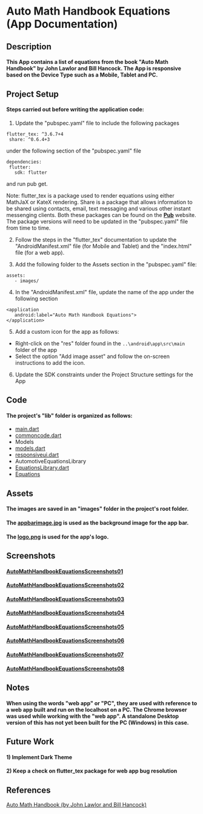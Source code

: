 # Auto Math Handbook Equations (App Documentation)

## Description
#### This App contains a list of equations from the book "Auto Math Handbook" by John Lawlor and Bill Hancock. The App is responsive based on the Device Type such as a Mobile, Tablet and PC. 

## Project Setup
#### Steps carried out before writing the application code:

1. Update the "pubspec.yaml" file to include the following packages
 ```
 flutter_tex: ^3.6.7+4
  share: ^0.6.4+3
 ```
under the following section of the "pubspec.yaml" file
 ```
 dependencies:
  flutter:
    sdk: flutter
 ```
 and run pub get.

 Note: flutter_tex is a package used to render equations using either MathJaX or KateX rendering. Share is a package that allows information to be shared using contacts, email, text messaging and various other instant messenging clients. Both these packages can be found on the [**Pub**](https://pub.dev/) website. The package versions will need to be updated in the "pubspec.yaml" file from time to time.

2. Follow the steps in the "flutter_tex" documentation to update the "AndroidManifest.xml" file (for Mobile and Tablet) and the "index.html" file (for a web app).

3. Add the following folder to the Assets section in the "pubspec.yaml" file:
 ```
 assets:
    - images/
 ```

4. In the "AndroidManifest.xml" file, update the name of the app under the following section
 ```
 <application
	android:label="Auto Math Handbook Equations">
 </application>
 ```

5. Add a custom icon for the app as follows:
 * Right-click on the "res" folder found in the ```..\android\app\src\main``` folder of the app
 * Select the option "Add image asset" and follow the on-screen instructions to add the icon.

6. Update the SDK constraints under the Project Structure settings for the App

## Code
#### The project's "lib" folder is organized as follows:

* [main.dart](Documentation/main.md) 
* [commoncode.dart](Documentation/commoncode.md) 
* Models
 * [models.dart](Documentation/models/models.md)
 * [responsiveui.dart](Documentation/models/responsiveui.md)
* AutomotiveEquationsLibrary 
 * [EquationsLibrary.dart](Documentation/EquationsLibrary/EquationsLibrary.md)
 * [Equations](Documentation/EquationsLibrary/equations.md)

## Assets
#### The images are saved in an "images" folder in the project's root folder.
#### The [appbarimage.jpg](Documentation/images/appbarimage.jpg) is used as the background image for the app bar.
#### The [logo.png](Documentation/images/logo.png) is used for the app's logo.

## Screenshots
#### [AutoMathHandbookEquationsScreenshots01](Documentation/Screenshots/AutoMathHandbookEquationsScreenshots01.png)
#### [AutoMathHandbookEquationsScreenshots02](Documentation/Screenshots/AutoMathHandbookEquationsScreenshots02.png)
#### [AutoMathHandbookEquationsScreenshots03](Documentation/Screenshots/AutoMathHandbookEquationsScreenshots03.png)
#### [AutoMathHandbookEquationsScreenshots04](Documentation/Screenshots/AutoMathHandbookEquationsScreenshots04.png)
#### [AutoMathHandbookEquationsScreenshots05](Documentation/Screenshots/AutoMathHandbookEquationsScreenshots05.png)
#### [AutoMathHandbookEquationsScreenshots06](Documentation/Screenshots/AutoMathHandbookEquationsScreenshots06.png)
#### [AutoMathHandbookEquationsScreenshots07](Documentation/Screenshots/AutoMathHandbookEquationsScreenshots07.png)
#### [AutoMathHandbookEquationsScreenshots08](Documentation/Screenshots/AutoMathHandbookEquationsScreenshots08.png)

## Notes
#### When using the words "web app" or "PC", they are used with reference to a web app built and run on the localhost on a PC. The Chrome browser was used while working with the "web app". A standalone Desktop version of this has not yet been built for the PC (Windows) in this case.

## Future Work
#### 1) Implement Dark Theme  
#### 2) Keep a check on flutter_tex package for web app bug resolution

## References
[Auto Math Handbook (by John Lawlor and Bill Hancock)](https://www.google.com/search?rlz=1C1CHBF_enIN883IN883&q=automath+handbook&spell=1&sa=X&ved=2ahUKEwiArpPs5pDqAhVKyjgGHWI9AnkQBSgAegQIGhAm&biw=1366&bih=625)
